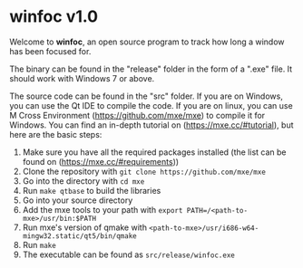 # winfoc v1.0

Welcome to **winfoc**, an open source program to track how long a window has been focused for.

The binary can be found in the "release" folder in the form of a ".exe" file.
It should work with Windows 7 or above.

The source code can be found in the "src" folder.
If you are on Windows, you can use the Qt IDE to compile the code.
If you are on linux, you can use M Cross Environment (https://github.com/mxe/mxe) to compile it for Windows.
You can find an in-depth tutorial on (https://mxe.cc/#tutorial), but here are the basic steps:

1. Make sure you have all the required packages installed (the list can be found on (https://mxe.cc/#requirements))
2. Clone the repository with `git clone https://github.com/mxe/mxe`
3. Go into the directory with `cd mxe`
4. Run `make qtbase` to build the libraries
5. Go into your source directory
6. Add the mxe tools to your path with `export PATH=/<path-to-mxe>/usr/bin:$PATH`
7. Run mxe's version of qmake with `<path-to-mxe>/usr/i686-w64-mingw32.static/qt5/bin/qmake`
8. Run `make`
9. The executable can be found as `src/release/winfoc.exe`
